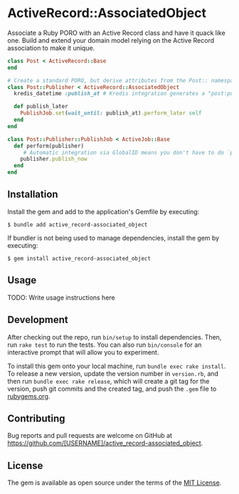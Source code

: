 # ActiveRecord::AssociatedObject

Associate a Ruby PORO with an Active Record class and have it quack like one. Build and extend your domain model relying on the Active Record association to make it unique.

```ruby
class Post < ActiveRecord::Base
end

# Create a standard PORO, but derive attributes from the Post:: namespace and its primary key.
class Post::Publisher < ActiveRecord::AssociatedObject
  kredis_datetime :publish_at # Kredis integration generates a "post:publishers:<post_id>:publish_at" key.

  def publish_later
    PublishJob.set(wait_until: publish_at).perform_later self
  end
end

class Post::Publisher::PublishJob < ActiveJob::Base
  def perform(publisher)
     # Automatic integration via GlobalID means you don't have to do `post.publisher`.
    publisher.publish_now
  end
end
```

## Installation

Install the gem and add to the application's Gemfile by executing:

    $ bundle add active_record-associated_object

If bundler is not being used to manage dependencies, install the gem by executing:

    $ gem install active_record-associated_object

## Usage

TODO: Write usage instructions here

## Development

After checking out the repo, run `bin/setup` to install dependencies. Then, run `rake test` to run the tests. You can also run `bin/console` for an interactive prompt that will allow you to experiment.

To install this gem onto your local machine, run `bundle exec rake install`. To release a new version, update the version number in `version.rb`, and then run `bundle exec rake release`, which will create a git tag for the version, push git commits and the created tag, and push the `.gem` file to [rubygems.org](https://rubygems.org).

## Contributing

Bug reports and pull requests are welcome on GitHub at https://github.com/[USERNAME]/active_record-associated_object.

## License

The gem is available as open source under the terms of the [MIT License](https://opensource.org/licenses/MIT).
